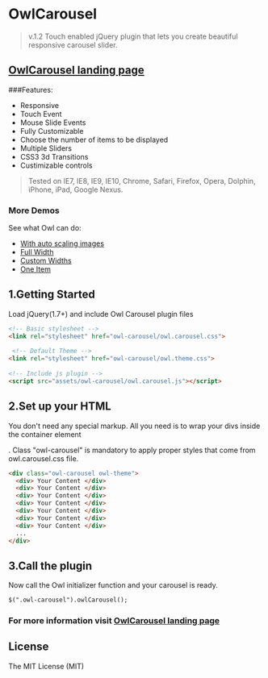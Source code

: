 # OwlCarousel #
> v.1.2
>Touch enabled jQuery plugin that lets you create beautiful responsive carousel slider.

## [OwlCarousel landing page](http://owlgraphic.com/owlcarousel)

###Features:
* Responsive
* Touch Event 
* Mouse Slide Events
* Fully Customizable
* Choose the number of items to be displayed
* Multiple Sliders
* CSS3 3d Transitions
* Custimizable controls

> Tested on IE7, IE8, IE9, IE10, Chrome, Safari, Firefox, Opera, Dolphin, iPhone, iPad, Google Nexus.


### More Demos
See what Owl can do:
* [With auto scaling images](http://owlgraphic.com/owlcarousel/demos/images.html)
* [Full Width](http://owlgraphic.com/owlcarousel/demos/full.html)
* [Custom Widths](http://owlgraphic.com/owlcarousel/demos/custom.html)
* [One Item](http://owlgraphic.com/owlcarousel/demos/one.html)

## 1.Getting Started
Load jQuery(1.7+) and include Owl Carousel plugin files

```html
<!-- Basic stylesheet -->
<link rel="stylesheet" href="owl-carousel/owl.carousel.css">
 
 <!-- Default Theme -->
<link rel="stylesheet" href="owl-carousel/owl.theme.css">
 
<!-- Include js plugin -->
<script src="assets/owl-carousel/owl.carousel.js"></script>
```
## 2.Set up your HTML
You don't need any special markup. All you need is to wrap your divs inside the container element <div class="owl-carousel">. Class "owl-carousel" is mandatory to apply proper styles that come from owl.carousel.css file.

```html
<div class="owl-carousel owl-theme">
  <div> Your Content </div>
  <div> Your Content </div>
  <div> Your Content </div>
  <div> Your Content </div>
  <div> Your Content </div>
  <div> Your Content </div>
  <div> Your Content </div>
  ...
</div>
```
## 3.Call the plugin
Now call the Owl initializer function and your carousel is ready.

```html
$(".owl-carousel").owlCarousel();
```

### For more information visit [OwlCarousel landing page](http://owlgraphic.com/owlcarousel)

License
------------
The MIT License (MIT)
